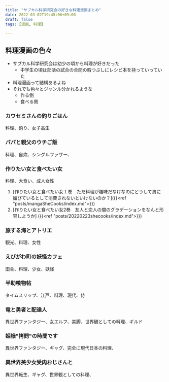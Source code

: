 ```yaml
---
title: "サブカル科学研究会の好きな料理漫画まとめ"
date: 2022-03-02T19:45:06+09:00
draft: false
tags: [漫画, 料理]

---
```

## 料理漫画の色々
- サブカル科学研究会は幼少の頃から料理が好きだった
  - 中学生の頃は部活の試合の合間の暇つぶしにレシピ本を持っていっていた
- 料理漫画って結構あるよね
- それでも色々とジャンル分かれるような
  - 作る側
  - 食べる側
### カワセミさんの釣りごはん
料理、釣り、女子高生
<div data-vc_mylinkbox_id="887691219"></div>

### パパと親父のウチご飯
料理、自炊、シングルファザー、

### 作りたい女と食べたい女
料理、大食い、成人女性
1. [作りたい女と食べたい女１巻　ただ料理が趣味だなけなのにどうして男に媚びているとして消費されないといけないのか？]({{<ref "posts/mangaSheCooks/index.md">}})
2. [作りたい女と食べたい女2巻　友人と恋人の間のグラデーションをなんと形容しようか] ({{<ref "posts/20220223shecooks/index.md">}})

### 旅する海とアトリエ
観光、料理、女性

### えびがわ町の妖怪カフェ
田舎、料理、少女、妖怪

### 半助喰物帖
タイムスリップ、江戸、料理、現代、侍

### 竜と勇者と配達人
異世界ファンタジー、女エルフ、美脚、世界観としての料理、ギルド


### 姫様"拷問"の時間です
異世界ファンタジー、ギャグ、完全に現代日本の料理、

### 異世界美少女受肉おじさんと
異世界転生、ギャグ、世界観としての料理、
